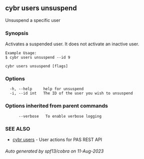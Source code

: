 ## cybr users unsuspend

Unsuspend a specific user

### Synopsis

Activates a suspended user. It does not activate an inactive user.
	
	Example Usage:
	$ cybr users unsuspend --id 9

```
cybr users unsuspend [flags]
```

### Options

```
  -h, --help     help for unsuspend
  -i, --id int   The ID of the user you wish to unsuspend
```

### Options inherited from parent commands

```
      --verbose   To enable verbose logging
```

### SEE ALSO

* [cybr users](cybr_users.md)	 - User actions for PAS REST API

###### Auto generated by spf13/cobra on 11-Aug-2023
